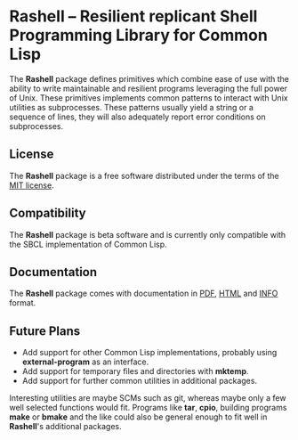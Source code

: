 # Rashell – Resilient replicant Shell Programming Library for Common Lisp

The **Rashell** package defines primitives which combine ease of use
with the ability to write maintainable and resilient programs
leveraging the full power of Unix. These primitives implements common
patterns to interact with Unix utilities as subprocesses. These
patterns usually yield a string or a sequence of lines, they will also
adequately report error conditions on subprocesses.


## License

The **Rashell** package is a free software distributed under the terms
of the [MIT license](./LICENSE).


## Compatibility

The **Rashell** package is beta software and is currently only
compatible with the SBCL implementation of Common Lisp.


## Documentation

The **Rashell** package comes with documentation in [PDF][doc-pdf],
[HTML][doc-html] and [INFO][doc-info] format.

  [doc-html]: https://michipili.github.io/assets/cl-rashell/rashell.html
  [doc-pdf]: https://michipili.github.io/assets/cl-rashell/rashell.pdf
  [doc-info]: https://michipili.github.io/assets/cl-rashell/rashell.info


## Future Plans

- Add support for other Common Lisp implementations, probably using
  **external-program** as an interface.
- Add support for temporary files and directories with **mktemp**.
- Add support for further common utilities in additional
  packages.

Interesting utilities are maybe SCMs such as git, whereas maybe only a
few well selected functions would fit. Programs like **tar**,
**cpio**, building programs **make** or **bmake** and the like could
also be general enough to fit well in **Rashell**'s additional
packages.
